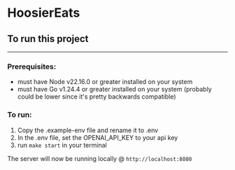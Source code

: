 # HoosierEats

## To run this project
---

### Prerequisites:
- must have Node v22.16.0 or greater installed on your system
- must have Go v1.24.4 or greater installed on your system (probably could be lower since it's pretty backwards compatible)

### To run:
1) Copy the .example-env file and rename it to .env
2) In the .env file, set the OPENAI_API_KEY to your api key
3) run `make start` in your terminal

The server will now be running locally @ `http://localhost:8080`
